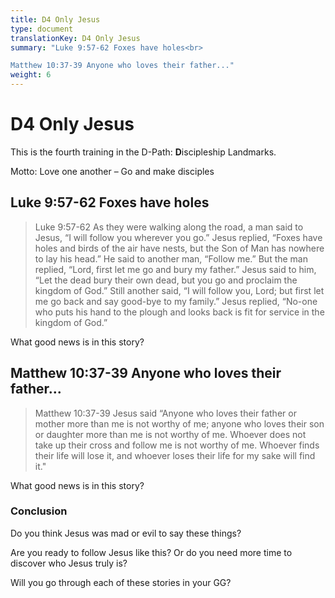 ```yaml
---
title: D4 Only Jesus
type: document
translationKey: D4 Only Jesus
summary: "Luke 9:57-62 Foxes have holes<br>

Matthew 10:37-39 Anyone who loves their father..."
weight: 6
---
```

# D4 Only Jesus

This is the fourth training in the D-Path: **D**iscipleship Landmarks.

Motto: Love one another – Go and make disciples

## Luke 9:57-62 Foxes have holes

>   Luke 9:57-62 As they were walking along the road, a man said to Jesus, “I will follow you wherever you go.” Jesus replied, “Foxes have holes and birds of the air have nests, but the Son of Man has nowhere to lay his head.” He said to another man, “Follow me.” But the man replied, “Lord, first let me go and bury my father.” Jesus said to him, “Let the dead bury their own dead, but you go and proclaim the kingdom of God.” Still another said, “I will follow you, Lord; but first let me go back and say good-bye to my family.” Jesus replied, “No-one who puts his hand to the plough and looks back is fit for service in the kingdom of God.”

What good news is in this story?

## Matthew 10:37-39 Anyone who loves their father...

>   Matthew 10:37-39 Jesus said “Anyone who loves their father or mother more than me is not worthy of me; anyone who loves their son or daughter more than me is not worthy of me. Whoever does not take up their cross and follow me is not worthy of me. Whoever finds their life will lose it, and whoever loses their life for my sake will find it."

What good news is in this story?

### Conclusion

Do you think Jesus was mad or evil to say these things?

Are you ready to follow Jesus like this? Or do you need more time to discover who Jesus truly is?

Will you go through each of these stories in your GG?

